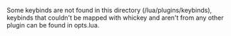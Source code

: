 Some keybinds are not found in this directory (/lua/plugins/keybinds), keybinds that couldn't be mapped with whickey and aren't from any other plugin can be found in opts.lua.
